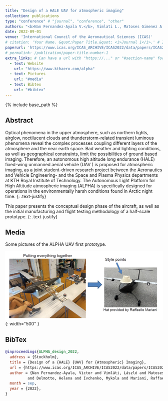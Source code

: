 ```yaml
---
title: "Design of a HALE UAV for atmospheric imaging"
collection: publications
type: "conference" # "journal", "conference", "other"
authors: "<b>Nan Fernandez-Ayala V.</b>, Vimlati L., Matoses Gimenez A., Delmotte H., Ivchenko M. and Mariani R."
date: 2022-09-01
venue: 'International Council of the Aeronautical Sciences (ICAS)'
# citation: 'Your Name. &quot;Paper Title.&quot; <i>Journal 1</i>.' # If not defined, the recommended citation is automatically generated
paperurl: 'https://www.icas.org/ICAS_ARCHIVE/ICAS2022/data/papers/ICAS2022_0447_paper.pdf' #.pdf file link, can be "http://..." or a file name inside files/
# permalink: /publication/paper-title-number-1
extra_links: # Can have a url with "https://..." or "#section-name" for a reference to a section in this .md page, e.g #media
  - text: Website
    url: "https://www.kthaero.com/alpha"
  - text: Pictures
    url: "#media"
  - text: Bibtex
    url: "#bibtex"
---
```

{% include base_path %}
## Abstract

Optical phenomena in the upper atmosphere, such as northern lights, airglow, noctilucent clouds and thunderstorm-related transient luminous phenomena reveal the complex processes coupling different layers of the atmosphere and the near earth space. Bad weather and lighting conditions, as well as geographical constraints, limit the possibilities of ground based imaging. Therefore, an autonomous high altitude long endurance (HALE) fixed-wing unmanned aerial vehicle (UAV ) is proposed for atmospheric imaging, as a joint student-driven research project between the Aeronautics and Vehicle Engineering- and the Space and Plasma Physics departments at KTH Royal Institute of Technology. The Autonomous Light Platform for High Altitude atmospheric imaging (ALPHA) is specifically designed for operations in the environmentally harsh conditions found in Arctic night time.
{: .text-justify}

This paper presents the conceptual design phase of the aircraft, as well as the initial manufacturing and flight testing methodology of a half-scale prototype.
{: .text-justify}

## Media
Some pictures of the ALPHA UAV first prototype.

![me presenting the project at ICAS 2022](/images/alpha_uav/assemble_full_scale.png){: width="500" }

## BibTex

```bibtex
@inproceedings{ALPHA_design_2022,
  address = {Stockholm},
  title = {Design of a {HALE} {UAV} for {Atmospheric} Imaging},
  url = {https://www.icas.org/ICAS_ARCHIVE/ICAS2022/data/papers/ICAS2022_0447_paper.pdf},
  author = {Nan Fernandez-Ayala, Victor and Vimláti, László and Matoses Gimenez, Andreu 
          and Delmotte, Helena and Ivchenko, Mykola and Mariani, Raffaello},
  month = sep,
  year = {2022},
}
```
